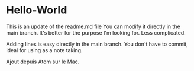 # Hello-World
This is an update of the readme.md file
You can modify it directly in the main branch. It's better for the purpose I'm looking for. Less complicated.

Adding lines is easy directly in the main branch. You don't have to commit, ideal for using as a note taking.

Ajout depuis Atom sur le Mac.
